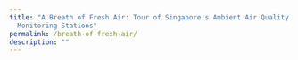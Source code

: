 ```yaml
---
title: "A Breath of Fresh Air: Tour of Singapore's Ambient Air Quality
  Monitoring Stations"
permalink: /breath-of-fresh-air/
description: ""
---
```

